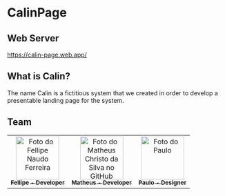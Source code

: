 # CalinPage

## Web Server
https://calin-page.web.app/

## What is Calin?

The name Calin is a fictitious system that we created in order to develop a presentable landing page for the system.

## Team

<table>
  <tr>
    <td align="center">
      <a href="https://github.com/naudofp/">
        <img src="https://avatars.githubusercontent.com/u/106287877?v=4" width="100px;" alt="Foto do Fellipe Naudo Ferreira"/><br>
        <sub>
          <b>Fellipe - Developer</b>
        </sub>
      </a>
    </td>
    <td align="center">
      <a href="https://github.com/matheuschristo/">
        <img src="https://avatars.githubusercontent.com/u/106338239?v=4" width="100px;" alt="Foto do Matheus Christo da Silva no GitHub"/><br>
        <sub>
          <b>Matheus - Developer</b>
        </sub>
      </a>
    </td>
     <td align="center">
      <a href="https://github.com/PauloK1ngs/">
        <img src="https://avatars.githubusercontent.com/u/100443478?v=4" width="100px;" alt="Foto do Paulo"/><br>
        <sub>
          <b>Paulo - Designer</b>
        </sub>
      </a>
    </td>
  </tr>
 </table>
